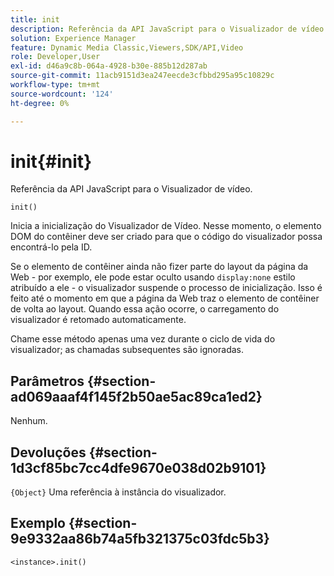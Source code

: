 ```yaml
---
title: init
description: Referência da API JavaScript para o Visualizador de vídeo.
solution: Experience Manager
feature: Dynamic Media Classic,Viewers,SDK/API,Video
role: Developer,User
exl-id: d46a9c8b-064a-4928-b30e-885b12d287ab
source-git-commit: 11acb9151d3ea247eecde3cfbbd295a95c10829c
workflow-type: tm+mt
source-wordcount: '124'
ht-degree: 0%

---
```


# init{#init}

Referência da API JavaScript para o Visualizador de vídeo.

`init()`

Inicia a inicialização do Visualizador de Vídeo. Nesse momento, o elemento DOM do contêiner deve ser criado para que o código do visualizador possa encontrá-lo pela ID.

Se o elemento de contêiner ainda não fizer parte do layout da página da Web - por exemplo, ele pode estar oculto usando `display:none` estilo atribuído a ele - o visualizador suspende o processo de inicialização. Isso é feito até o momento em que a página da Web traz o elemento de contêiner de volta ao layout. Quando essa ação ocorre, o carregamento do visualizador é retomado automaticamente.

Chame esse método apenas uma vez durante o ciclo de vida do visualizador; as chamadas subsequentes são ignoradas.

## Parâmetros {#section-ad069aaaf4f145f2b50ae5ac89ca1ed2}

Nenhum.

## Devoluções {#section-1d3cf85bc7cc4dfe9670e038d02b9101}

`{Object}` Uma referência à instância do visualizador.

## Exemplo {#section-9e9332aa86b74a5fb321375c03fdc5b3}

```
<instance>.init()
```
